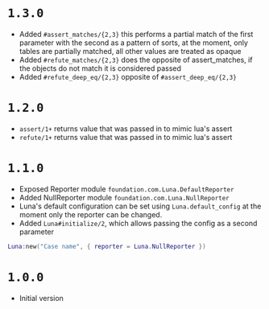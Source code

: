 # `1.3.0`

* Added `#assert_matches/{2,3}` this performs a partial match of the first parameter with the second as a pattern of sorts, at the moment, only tables are partially matched, all other values are treated as opaque
* Added `#refute_matches/{2,3}` does the opposite of assert_matches, if the objects do not match it is considered passed
* Added `#refute_deep_eq/{2,3}` opposite of `#assert_deep_eq/{2,3}`

# `1.2.0`

* `assert/1+` returns value that was passed in to mimic lua's assert
* `refute/1+` returns value that was passed in to mimic lua's assert

# `1.1.0`

* Exposed Reporter module `foundation.com.Luna.DefaultReporter`
* Added NullReporter module `foundation.com.Luna.NullReporter`
* Luna's default configuration can be set using `Luna.default_config` at the moment only the reporter can be changed.
* Added `Luna#initialize/2`, which allows passing the config as a second parameter

```lua
Luna:new("Case name", { reporter = Luna.NullReporter })
```

# `1.0.0`

* Initial version
